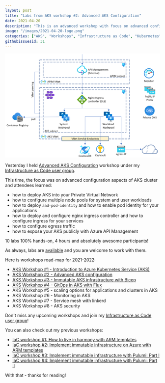 ```yaml
---
layout: post
title: "Labs from AKS workshop #2: Advanced AKS Configuration"
date: 2021-04-20
description: "This is an advanced workshop with focus on advanced configuration aspects of Azure Kubernetes Service (AKS) cluster."
image: "/images/2021-04-20-logo.png"
categories: ["AKS", "Workshops", "Infrastructure as Code", "Kubernetes", "NGINX", "API Management"]
githubissuesid: 31
---
```


![logo](/images/2021-04-20-logo.png)

Yesterday I held [Advanced AKS Configuration](https://www.meetup.com/Infrastructure-As-Code-User-Group-Oslo/events/277127499/) workshop under my [Infrastructure as Code user group](https://www.meetup.com/Infrastructure-As-Code-User-Group-Oslo).

This time, the focus was on advanced configuration aspects of AKS cluster and attendees learned:

* how to deploy AKS into your Private Virtual Network
* how to configure multiple node pools for system and user workloads
* how to deploy `aad-pod-identity` and how to enable pod identity for your applications
* how to deploy and configure nginx ingress controller and how to configure ingress for your services
* how to configure egress traffic
* how to expose your AKS publicly with Azure API Management

10 labs 100% hands-on, 4 hours and absolutely awesome participants!

As always, labs are [available](https://github.com/evgenyb/aks-workshops/tree/main/02-aks-advanced-configuration) and you are welcome to work with them.

Here is workshops road-map for 2021-2022:

* [AKS Workshop #1 - Introduction to Azure Kubernetes Service (AKS)](https://borzenin.com/azure-kubernetes-service-aks-workshop-1-labs/)
* [AKS Workshop #2 - Advanced AKS configuration](https://borzenin.com/azure-kubernetes-service-aks-workshop-2-labs/)
* [AKS Workshop #3 - Immutable AKS infrastructure with Bicep](https://borzenin.com/azure-kubernetes-service-aks-workshop-3-labs/)
* [AKS Workshop #4 - GitOps in AKS with Flux](https://borzenin.com/azure-kubernetes-service-aks-workshop-4-labs/)
* AKS Workshop #5 - scaling options for applications and clusters in AKS
* AKS Workshop #6 - Monitoring in AKS
* AKS Workshop #7 - Service mesh with linkerd
* AKS Workshop #8 - AKS security

Don't miss any upcoming workshops and join my [Infrastructure as Code user group](https://www.meetup.com/Infrastructure-As-Code-User-Group-Oslo)!

You can also check out my previous workshops:

* [IaC workshop #1: How to live in harmony with ARM templates](https://borzenin.com/iac-ws1-labs/)
* [IaC workshop #2: Implement immutable infrastructure on Azure with ARM templates](https://borzenin.com/iac-ws2-labs/)
* [IaC workshop #3: Implement immutable infrastructure with Pulumi: Part I](https://borzenin.com/iac-ws3-labs/)
* [IaC workshop #4: Implement immutable infrastructure with Pulumi: Part II](https://borzenin.com/iac-ws4-labs/)


With that - thanks for reading!
